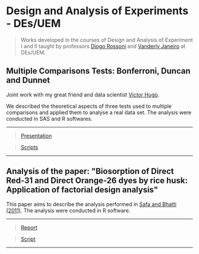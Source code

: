 # Design and Analysis of Experiments - DEs/UEM #

> Works developed in the courses of Design and Analysis of Experiment I and II taught by professors [Diogo Rossoni](http://buscatextual.cnpq.br/buscatextual/visualizacv.do?id=K4427847A1) and [Vanderly Janeiro](http://buscatextual.cnpq.br/buscatextual/visualizacv.do?id=K4799061H1) at DEs/UEM.

## Multiple Comparisons Tests: Bonferroni, Duncan and Dunnet
Joint work with my great friend and data scientist [Victor Hugo](https://www.linkedin.com/in/victor-hugo-nagahama/).

We described the theoretical aspects of three tests used to multiple comparisons and applied them to analyse a real data set.
The analysis were conducted in SAS and R softwares.

***
> [Presentation](https://github.com/AndrMenezes/dae1617/raw/master/work1/presentation.pdf)

> [Scripts](https://github.com/AndrMenezes/dae1617/tree/master/work1/scripts)
***

## Analysis of the paper: "Biosorption of Direct Red-31 and Direct Orange-26 dyes by rice husk: Application of factorial design analysis"
This paper aims to describe the analysis performed in [Safa and Bhatti (2011)](https://github.com/AndrMenezes/dae1617/raw/master/work2/paper.pdf).
The analysis were conducted in R software.

***
> [Report](https://github.com/AndrMenezes/dae1617/raw/master/work2/work2.pdf)

> [Script](https://github.com/AndrMenezes/dae1617/blob/master/work2/analysis.R)
***

